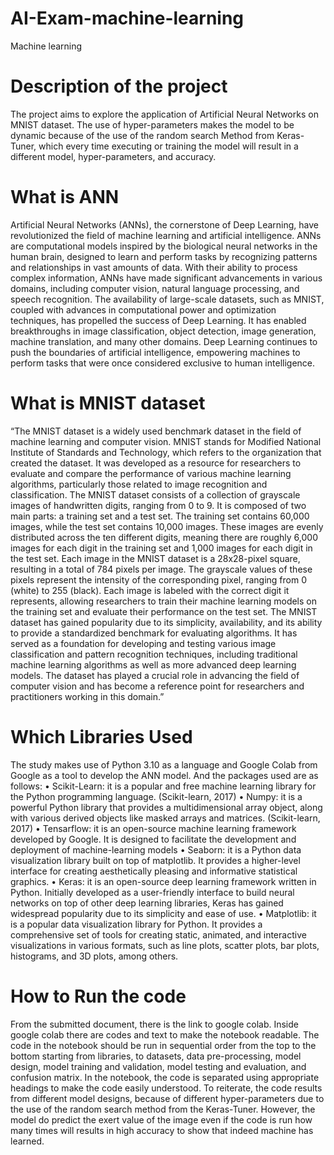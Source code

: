 # AI-Exam-machine-learning
Machine learning 

# Description of the project
The project aims to explore the application of Artificial Neural Networks on MNIST dataset. The use of hyper-parameters makes the model to be dynamic because of the use of the random search Method from Keras-Tuner, which every time executing or training the model will result in a different model, hyper-parameters, and accuracy. 

# What is ANN
Artificial Neural Networks (ANNs), the cornerstone of Deep Learning, have revolutionized the field of machine learning and artificial intelligence. ANNs are computational models inspired by the biological neural networks in the human brain, designed to learn and perform tasks by recognizing patterns and relationships in vast amounts of data. With their ability to process complex information, ANNs have made significant advancements in various domains, including computer vision, natural language processing, and speech recognition. The availability of large-scale datasets, such as MNIST, coupled with advances in computational power and optimization techniques, has propelled the success of Deep Learning. It has enabled breakthroughs in image classification, object detection, image generation, machine translation, and many other domains. Deep Learning continues to push the boundaries of artificial intelligence, empowering machines to perform tasks that were once considered exclusive to human intelligence.

# What is MNIST dataset
“The MNIST dataset is a widely used benchmark dataset in the field of machine learning and computer vision. MNIST stands for Modified National Institute of Standards and Technology, which refers to the organization that created the dataset. It was developed as a resource for researchers to evaluate and compare the performance of various machine learning algorithms, particularly those related to image recognition and classification. The MNIST dataset consists of a collection of grayscale images of handwritten digits, ranging from 0 to 9. It is composed of two main parts: a training set and a test set. The training set contains 60,000 images, while the test set contains 10,000 images. These images are evenly distributed across the ten different digits, meaning there are roughly 6,000 images for each digit in the training set and 1,000 images for each digit in the test set.
Each image in the MNIST dataset is a 28x28-pixel square, resulting in a total of 784 pixels per image. The grayscale values of these pixels represent the intensity of the corresponding pixel, ranging from 0 (white) to 255 (black). Each image is labeled with the correct digit it represents, allowing researchers to train their machine learning models on the training set and evaluate their performance on the test set. The MNIST dataset has gained popularity due to its simplicity, availability, and its ability to provide a standardized benchmark for evaluating algorithms. It has served as a foundation for developing and testing various image classification and pattern recognition techniques, including traditional machine learning algorithms as well as more advanced deep learning models. The dataset has played a crucial role in advancing the field of computer vision and has become a reference point for researchers and practitioners working in this domain.” 

# Which Libraries Used
The study makes use of Python 3.10 as a language and Google Colab from Google as a tool to develop the ANN model. And the packages used are as follows:
•	Scikit-Learn: it is a popular and free machine learning library for the Python programming language. (Scikit-learn, 2017)
•	Numpy:  it is a powerful Python library that provides a multidimensional array object, along with various derived objects like masked arrays and matrices. (Scikit-learn, 2017)
•	Tensarflow: it is an open-source machine learning framework developed by Google. It is designed to facilitate the development and deployment of machine-learning models
•	Seaborn: it is a Python data visualization library built on top of matplotlib. It provides a higher-level interface for creating aesthetically pleasing and informative statistical graphics.
•	Keras: it is an open-source deep learning framework written in Python. Initially developed as a user-friendly interface to build neural networks on top of other deep learning libraries, Keras has gained widespread popularity due to its simplicity and ease of use.
•	Matplotlib: it is a popular data visualization library for Python. It provides a comprehensive set of tools for creating static, animated, and interactive visualizations in various formats, such as line plots, scatter plots, bar plots, histograms, and 3D plots, among others.

# How to Run the code
From the submitted document, there is the link to google colab. Inside google colab there are codes and text to make the notebook readable. The code in the notebook should be run in sequential order from the top to the bottom starting from libraries, to datasets, data pre-processing, model design, model training and validation, model testing and evaluation, and confusion matrix. In the notebook, the code is separated using appropriate headings to make the code easily understood. To reiterate, the code results from different model designs, because of different hyper-parameters due to the use of the random search method from the Keras-Tuner. However, the model do predict the exert value of the image even if the code is run how many times will results in high accuracy to show that indeed machine has learned.

